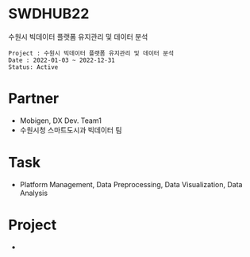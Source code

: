 # SWDHUB22
수원시 빅데이터 플랫폼 유지관리 및 데이터 분석

```
Project : 수원시 빅데이터 플랫폼 유지관리 및 데이터 분석
Date : 2022-01-03 ~ 2022-12-31
Status: Active
```

# Partner
- Mobigen, DX Dev. Team1
- 수원시청 스마트도시과 빅데이터 팀

# Task
- Platform Management, Data Preprocessing, Data Visualization, Data Analysis

# Project
-


